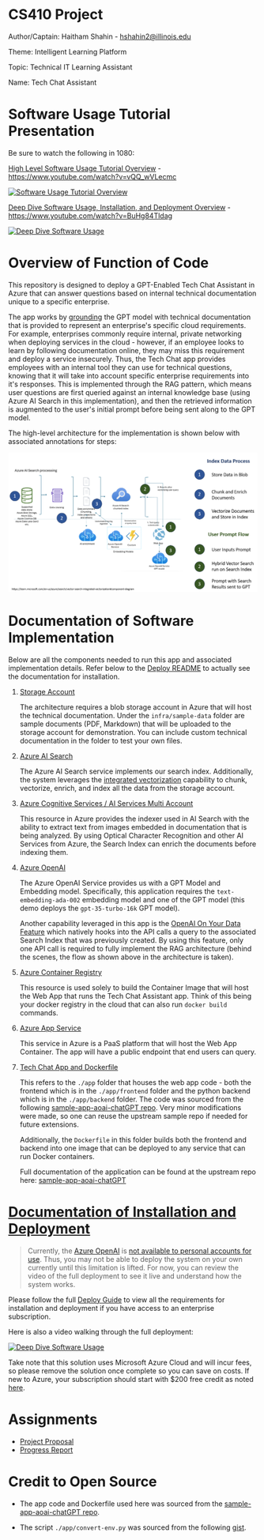 # CS410 Project

Author/Captain: Haitham Shahin - hshahin2@illinois.edu

Theme: Intelligent Learning Platform

Topic: Technical IT Learning Assistant

Name: Tech Chat Assistant

# Software Usage Tutorial Presentation

Be sure to watch the following in 1080:

[High Level Software Usage Tutorial Overview](https://www.youtube.com/watch?v=vQQ_wVLecmc) - https://www.youtube.com/watch?v=vQQ_wVLecmc

[![Software Usage Tutorial Overview](https://img.youtube.com/vi/vQQ_wVLecmc/hqdefault.jpg)](https://www.youtube.com/watch?v=vQQ_wVLecmc)

[Deep Dive Software Usage, Installation, and Deployment Overview](https://www.youtube.com/watch?v=BuHg84Tldag) - https://www.youtube.com/watch?v=BuHg84Tldag

[![Deep Dive Software Usage](https://img.youtube.com/vi/BuHg84Tldag/hqdefault.jpg)](https://www.youtube.com/watch?v=BuHg84Tldag)

# Overview of Function of Code

This repository is designed to deploy a GPT-Enabled Tech Chat Assistant in Azure that can answer questions based on internal technical documentation unique to a specific enterprise. 

The app works by [grounding](https://techcommunity.microsoft.com/t5/fasttrack-for-azure/grounding-llms/ba-p/3843857) the GPT model with technical documentation that is provided to represent an enterprise's specific cloud requirements. For example, enterprises commonly require internal, private networking when deploying services in the cloud - however, if an employee looks to learn by following documentation online, they may miss this requirement and deploy a service insecurely. Thus, the Tech Chat app provides employees with an internal tool they can use for technical questions, knowing that it will take into account specific enterprise requirements into it's responses. This is implemented through the RAG pattern, which means user questions are first queried against an internal knowledge base (using Azure AI Search in this implementation), and then the retrieved information is augmented to the user's initial prompt before being sent along to the GPT model.

The high-level architecture for the implementation is shown below with associated annotations for steps:

![Architecture Diagram](./images/architecture_diagram.png)

# Documentation of Software Implementation

Below are all the components needed to run this app and associated implementation details. Refer below to the [Deploy README](./DEPLOY.MD) to actually see the documentation for installation.

1. [Storage Account](https://learn.microsoft.com/en-us/azure/storage/common/storage-account-overview)

    The architecture requires a blob storage account in Azure that will host the technical documentation. Under the `infra/sample-data` folder are sample documents (PDF, Markdown) that will be uploaded to the storage account for demonstration. You can include custom technical documentation in the folder to test your own files.

2. [Azure AI Search](https://learn.microsoft.com/en-us/azure/search/search-what-is-azure-search)

    The Azure AI Search service implements our search index. Additionally, the system leverages the [integrated vectorization](https://learn.microsoft.com/en-us/azure/search/vector-search-integrated-vectorization) capability to chunk, vectorize, enrich, and index all the data from the storage account.

3. [Azure Cognitive Services / AI Services Multi Account](https://learn.microsoft.com/en-us/azure/ai-services/what-are-ai-services)

    This resource in Azure provides the indexer used in AI Search with the ability to extract text from images embedded in documentation that is being analyzed. By using Optical Character Recognition and other AI Services from Azure, the Search Index can enrich the documents before indexing them.

4. [Azure OpenAI](https://learn.microsoft.com/en-us/azure/ai-services/openai/overview)

    The Azure OpenAI Service provides us with a GPT Model and Embedding model. Specifically, this application requires the `text-embedding-ada-002` embedding model and one of the GPT model (this demo deploys the `gpt-35-turbo-16k` GPT model).

    Another capability leveraged in this app is the [OpenAI On Your Data Feature](https://learn.microsoft.com/en-us/azure/ai-services/openai/concepts/use-your-data?tabs=ai-search) which natively hooks into the API calls a query to the associated Search Index that was previously created. By using this feature, only one API call is required to fully implement the RAG architecture (behind the scenes, the flow as shown above in the architecture is taken).

5. [Azure Container Registry](https://learn.microsoft.com/en-us/azure/container-registry/container-registry-intro)

    This resource is used solely to build the Container Image that will host the Web App that runs the Tech Chat Assistant app. Think of this being your docker registry in the cloud that can also run `docker build` commands.

6. [Azure App Service](https://learn.microsoft.com/en-us/azure/app-service/)

    This service in Azure is a PaaS platform that will host the Web App Container. The app will have a public endpoint that end users can query.

7. [Tech Chat App and Dockerfile](./app/)

    This refers to the `./app` folder that houses the web app code - both the frontend which is in the `./app/frontend` folder and the python backend which is in the `./app/backend` folder. The code was sourced from the following [sample-app-aoai-chatGPT repo](https://github.com/microsoft/sample-app-aoai-chatGPT/tree/main). Very minor modifications were made, so one can reuse the upstream sample repo if needed for future extensions.

    Additionally, the `Dockerfile` in this folder builds both the frontend and backend into one image that can be deployed to any service that can run Docker containers.

    Full documentation of the application can be found at the upstream repo here: [sample-app-aoai-chatGPT](https://github.com/microsoft/sample-app-aoai-chatGPT/tree/main)

# [Documentation of Installation and Deployment](./DEPLOY.MD)

> Currently, the [Azure OpenAI](https://learn.microsoft.com/en-us/azure/ai-services/openai/overview) is [not available to personal accounts for use](https://learn.microsoft.com/en-us/legal/cognitive-services/openai/limited-access). Thus, you may not be able to deploy the system on your own currently until this limitation is lifted. For now, you can review the video of the full deployment to see it live and understand how the system works.

Please follow the full [Deploy Guide](./DEPLOY.MD) to view all the requirements for installation and deployment if you have access to an enterprise subscription.

Here is also a video walking through the full deployment:

[![Deep Dive Software Usage](https://img.youtube.com/vi/BuHg84Tldag/hqdefault.jpg)](https://www.youtube.com/watch?v=BuHg84Tldag)

Take note that this solution uses Microsoft Azure Cloud and will incur fees, so please remove the solution once complete so you can save on costs. If new to Azure, your subscription should start with $200 free credit as noted [here](https://azure.microsoft.com/en-us/free/search/?ef_id=_k_EAIaIQobChMImf2vuJeGgwMVyUdyCh3TkgzLEAAYASAAEgJzZfD_BwE_k_&OCID=AIDcmmfq865whp_SEM__k_EAIaIQobChMImf2vuJeGgwMVyUdyCh3TkgzLEAAYASAAEgJzZfD_BwE_k_&gad_source=1&gclid=EAIaIQobChMImf2vuJeGgwMVyUdyCh3TkgzLEAAYASAAEgJzZfD_BwE#all-free-services).

# Assignments
- [Project Proposal](./project-proposal.pdf)
- [Progress Report](./progress-report.pdf)

# Credit to Open Source

- The app code and Dockerfile used here was sourced from the [sample-app-aoai-chatGPT repo](https://github.com/microsoft/sample-app-aoai-chatGPT/tree/main).

- The script `./app/convert-env.py` was sourced from the following [gist](https://gist.github.com/zboldyga/8f51868c7b1d7269bb2679fb036d4995).